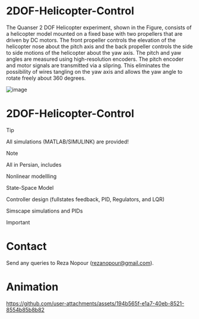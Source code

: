 # 2DOF-Helicopter-Control
  The Quanser 2 DOF Helicopter experiment, shown in the Figure, consists of a helicopter model mounted on a fixed base with two propellers that are driven by DC motors. The front propeller controls the elevation of the helicopter nose about the pitch axis and the back propeller controls the side to side motions of the helicopter about the yaw axis. The pitch and yaw angles are measured using high-resolution encoders. The pitch encoder and motor signals are transmitted via a slipring. This eliminates the possibility of wires tangling on the yaw axis and allows the yaw angle to rotate freely about 360 degrees.

![image](https://github.com/user-attachments/assets/fa05944f-641c-451e-a86c-cdeae38329d1)


# 2DOF-Helicopter-Control
> [!TIP]
> All simulations (MATLAB/SIMULINK) are provided!

> [!NOTE]
> All in Persian, includes
> 
> Nonlinear modellling
> 
> State-Space Model
>
> Controller design (fullstates feedback, PID, Regulators, and LQR)
>
> Simscape simulations and PIDs

> [!IMPORTANT]
>

# Contact
Send any queries to Reza Nopour (rezanopour@gmail.com).

# Animation

https://github.com/user-attachments/assets/194b565f-e1a7-40eb-8521-8554b85b8b82


